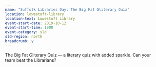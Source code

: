 ```yaml
---
name: "Suffolk Libraries Day: The Big Fat Gliterary Quiz"
location: lowestoft-library
location-text: Lowestoft Library
event-start-date: 2019-10-12
event-start-time: 1900
event-category: sld
sld-region: north
breadcrumb: y
---
```


The Big Fat Gliterary Quiz — a literary quiz with added sparkle. Can your team beat the Librarians?
